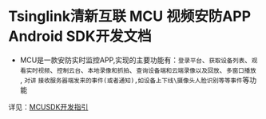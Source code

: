 # **Tsinglink清新互联 MCU 视频安防APP Android SDK开发文档**

- MCU是一款安防实时监控APP,实现的主要功能有：`登录平台`、`获取设备列表`、`观看实时视频`、`控制云台`、`本地录像和抓拍`、`查询设备端和云端录像以及回放`、`多窗口播放` , `对讲`  `接收服务器端发来的事件(或者通知),如设备上下线\摄像头人脸识别等等事件`等功能

详见：[MCUSDK开发指引](https://github.com/tsinglink/MCUSDK/wiki/MCUSDK开发指引)
